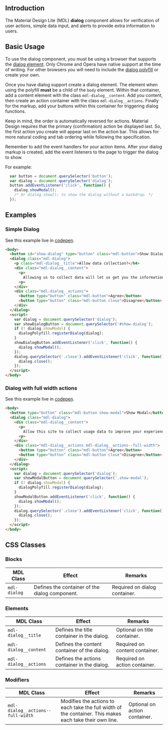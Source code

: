 ## Introduction

The Material Design Lite (MDL) **dialog** component allows for verification of
user actions, simple data input, and alerts to provide extra information to users.

## Basic Usage

To use the dialog component, you must be using a browser that supports the [dialog element](http://www.w3.org/TR/2013/CR-html5-20130806/interactive-elements.html#the-dialog-element).
Only Chrome and Opera have native support at the time of writing.
For other browsers you will need to include the [dialog polyfill](https://github.com/GoogleChrome/dialog-polyfill) or create your own.

Once you have dialog support create a dialog element.
The element when using the polyfill **must** be a child of the `body` element.
Within that container, add a content element with the class `mdl-dialog__content`.
Add you content, then create an action container with the class `mdl-dialog__actions`.
Finally for the markup, add your buttons within this container for triggering dialog functions.

Keep in mind, the order is automatically reversed for actions.
Material Design requires that the primary (confirmation) action be displayed last.
So, the first action you create will appear last on the action bar.
This allows for more natural coding and tab ordering while following the specification.

Remember to add the event handlers for your action items.
After your dialog markup is created, add the event listeners to the page to trigger the dialog to show.

For example:

```js
  var button = document.querySelector('button');
  var dialog = document.querySelector('dialog');
  button.addEventListener('click', function() {
    dialog.showModal();
    /* Or dialog.show(); to show the dialog without a backdrop. */
  });
```

## Examples

### Simple Dialog

See this example live in [codepen](http://codepen.io/Garbee/full/EPoaMj/).

```html
<body>
  <button id="show-dialog" type="button" class="mdl-button">Show Dialog</button>
  <dialog class="mdl-dialog">
    <p class="mdl-dialog__title">Allow data collection?</h4>
    <div class="mdl-dialog__content">
      <p>
        Allowing us to collect data will let us get you the information you want faster.
      <p>
    </div>
    <div class="mdl-dialog__actions">
      <button type="button" class="mdl-button">Agree</button>
      <button type="button" class="mdl-button close">Disagree</button>
    </div>
  </dialog>
  <script>
    var dialog = document.querySelector('dialog');
    var showDialogButton = document.querySelector('#show-dialog');
    if (! dialog.showModal) {
      dialogPolyfill.registerDialog(dialog);
    }
    showDialogButton.addEventListener('click', function() {
      dialog.showModal();
    });
    dialog.querySelector('.close').addEventListener('click', function() {
      dialog.close();
    });
  </script>
</body>
```

### Dialog with full width actions

See this example live in [codepen](http://codepen.io/Garbee/full/JGMowG/).

```html
<body>
  <button type="button" class="mdl-button show-modal">Show Modal</button>
  <dialog class="mdl-dialog">
    <div class="mdl-dialog__content">
      <p>
        Allow this site to collect usage data to improve your experience?
      <p>
    </div>
    <div class="mdl-dialog__actions mdl-dialog__actions--full-width">
      <button type="button" class="mdl-button">Agree</button>
      <button type="button" class="mdl-button close">Disagree</button>
    </div>
  </dialog>
  <script>
    var dialog = document.querySelector('dialog');
    var showModalButton = document.querySelector('.show-modal');
    if (! dialog.showModal) {
      dialogPolyfill.registerDialog(dialog);
    }
    showModalButton.addEventListener('click', function() {
      dialog.showModal();
    });
    dialog.querySelector('.close').addEventListener('click', function() {
      dialog.close();
    });
  </script>
</body>
```

## CSS Classes

### Blocks

| MDL Class | Effect | Remarks |
|-----------|--------|---------|
| `mdl-dialog` | Defines the container of the dialog component. | Required on dialog container. |

### Elements

| MDL Class | Effect | Remarks |
|-----------|--------|---------|
| `mdl-dialog__title` | Defines the title container in the dialog. | Optional on title container. |
| `mdl-dialog__content` | Defines the content container of the dialog. | Required on content container. |
| `mdl-dialog__actions` | Defines the actions container in the dialog. | Required on action container. |

### Modifiers

| MDL Class | Effect | Remarks |
|-----------|--------|---------|
| `mdl-dialog__actions--full-width` | Modifies the actions to each take the full width of the container. This makes each take their own line. | Optional on action container. |
